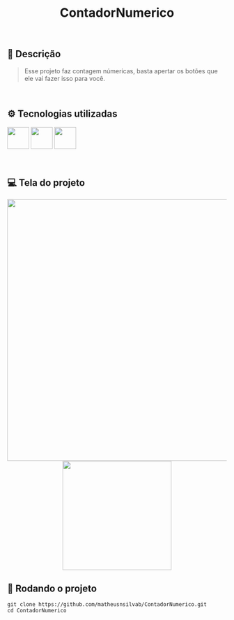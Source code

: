 <h1 align="center">ContadorNumerico</h1>

<br>

## 📝 Descrição
> Esse projeto faz contagem númericas, basta apertar os botões que ele vai fazer isso para você.

<br>

## ⚙️ Tecnologias utilizadas
<img src="https://cdn.jsdelivr.net/gh/devicons/devicon/icons/html5/html5-plain-wordmark.svg" width="50"/> <img src="https://cdn.jsdelivr.net/gh/devicons/devicon/icons/css3/css3-plain-wordmark.svg" width="50"/> <img src="https://cdn.jsdelivr.net/gh/devicons/devicon/icons/javascript/javascript-plain.svg" width="50"/> 

<br>

## 💻 Tela do projeto
<div align="center">
<img src="https://github.com/matheusnsilvab/ContadorNumerico/assets/131299485/c6e8f219-ac4f-4dac-8f30-4403c0fd94b1" width="600px"/>
<img src="https://github.com/matheusnsilvab/ContadorNumerico/assets/131299485/25cb0ecd-7eaa-4754-bae4-3edc78769d58" width="250px"/>
</div>

##

## 🚀 Rodando o projeto
```
git clone https://github.com/matheusnsilvab/ContadorNumerico.git
cd ContadorNumerico
```
